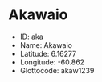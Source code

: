 # Akawaio

* ID: aka 
* Name: Akawaio 
* Latitude: 6.16277 
* Longitude: -60.862 
* Glottocode: akaw1239